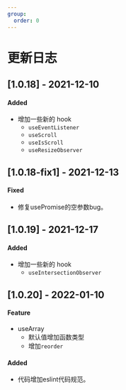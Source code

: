 ```yaml
---
group:
  order: 0
---
```


# 更新日志

## [1.0.18] - 2021-12-10

#### Added

- 增加一些新的 hook
  - `useEventListener`
  - `useScroll`
  - `useIsScroll`
  - `useResizeObserver`

## [1.0.18-fix1] - 2021-12-13

#### Fixed

- 修复usePromise的空参数bug。

## [1.0.19] - 2021-12-17

#### Added

- 增加一些新的 hook
  - `useIntersectionObserver`

## [1.0.20] - 2022-01-10

#### Feature

- useArray
  - 默认值增加函数类型
  - 增加`reorder`

#### Added

- 代码增加eslint代码规范。
